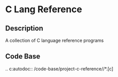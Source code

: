 # C Lang Reference

## Description

A collection of C language reference programs

## Code Base

.. c:autodoc:: /code-base/project-c-reference//*.[c]
